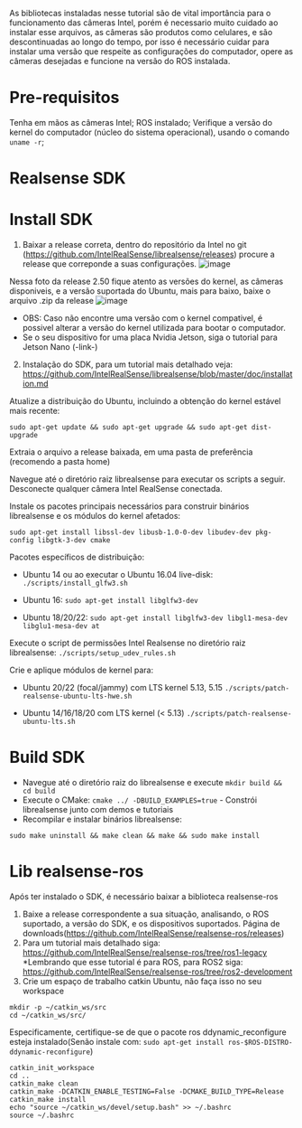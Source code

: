 As bibliotecas instaladas nesse tutorial são de vital importância para o funcionamento das câmeras Intel, porém é necessario muito cuidado ao instalar esse arquivos,
as câmeras são produtos como celulares, e são descontinuadas ao longo do tempo, por isso é necessário cuidar para instalar uma versão que respeite as configurações do computador, opere as câmeras desejadas e funcione na versão do ROS instalada.

# Pre-requisitos
Tenha em mãos as câmeras Intel;
ROS instalado;
Verifique a versão do kernel do computador (núcleo do sistema operacional), usando o comando ```uname -r```;

# Realsense SDK
# Install SDK
1. Baixar a release correta, dentro do repositório da Intel no git (https://github.com/IntelRealSense/librealsense/releases) procure a release que correponde a
suas configurações.
![image](https://github.com/julioGSabka/IEEE_OPEN_Tutorials/assets/99331176/459b52ab-eb1e-47fb-a46e-06dcac425c2b)

Nessa foto da release 2.50 fique atento as versões do kernel, as câmeras disponiveis, e a versão suportada do Ubuntu, mais para baixo, baixe o arquivo .zip da release
![image](https://github.com/julioGSabka/IEEE_OPEN_Tutorials/assets/99331176/2e68eafd-a868-4cea-baea-c505324f4129)

* OBS: Caso não encontre uma versão com o kernel compativel, é possivel alterar a versão do kernel utilizada para bootar o computador.
* Se o seu dispositivo for uma placa Nvidia Jetson, siga o tutorial para Jetson Nano (-link-)
2. Instalação do SDK, para um tutorial mais detalhado veja: https://github.com/IntelRealSense/librealsense/blob/master/doc/installation.md

Atualize a distribuição do Ubuntu, incluindo a obtenção do kernel estável mais recente:
```
sudo apt-get update && sudo apt-get upgrade && sudo apt-get dist-upgrade
```
Extraia o arquivo a release baixada, em uma pasta de preferência (recomendo a pasta home)

Navegue até o diretório raiz librealsense para executar os scripts a seguir.
Desconecte qualquer câmera Intel RealSense conectada.

Instale os pacotes principais necessários para construir binários librealsense e os módulos do kernel afetados:

```sudo apt-get install libssl-dev libusb-1.0-0-dev libudev-dev pkg-config libgtk-3-dev cmake```

Pacotes específicos de distribuição:

  * Ubuntu 14 ou ao executar o Ubuntu 16.04 live-disk:
    ```./scripts/install_glfw3.sh```

  * Ubuntu 16:
    ```sudo apt-get install libglfw3-dev```

  * Ubuntu 18/20/22:
    ```sudo apt-get install libglfw3-dev libgl1-mesa-dev libglu1-mesa-dev at```
    
Execute o script de permissões Intel Realsense no diretório raiz librealsense:
```./scripts/setup_udev_rules.sh```

Crie e aplique módulos de kernel para:

 * Ubuntu 20/22 (focal/jammy) com LTS kernel 5.13, 5.15
    ```./scripts/patch-realsense-ubuntu-lts-hwe.sh```

 * Ubuntu 14/16/18/20 com LTS kernel (< 5.13)
    ```./scripts/patch-realsense-ubuntu-lts.sh```
# Build SDK
* Navegue até o diretório raiz do librealsense e execute
```mkdir build && cd build```
* Execute o CMake:
```cmake ../ -DBUILD_EXAMPLES=true``` - Constrói librealsense junto com demos e tutoriais
* Recompilar e instalar binários librealsense:

```sudo make uninstall && make clean && make && sudo make install```
# Lib realsense-ros
Após ter instalado o SDK, é necessário baixar a biblioteca realsense-ros
1. Baixe a release correspondente a sua situação, analisando, o ROS suportado, a versão do SDK, e os dispositivos suportados.
Página de downloads(https://github.com/IntelRealSense/realsense-ros/releases)
2. Para um tutorial mais detalhado siga: https://github.com/IntelRealSense/realsense-ros/tree/ros1-legacy
*Lembrando que esse tutorial é para ROS, para ROS2 siga: https://github.com/IntelRealSense/realsense-ros/tree/ros2-development
3. Crie um espaço de trabalho catkin Ubuntu, não faça isso no seu workspace
```
mkdir -p ~/catkin_ws/src
cd ~/catkin_ws/src/
```
Especificamente, certifique-se de que o pacote ros ddynamic_reconfigure esteja instalado(Senão instale com: ```sudo apt-get install ros-$ROS-DISTRO-ddynamic-reconfigure```)
```
catkin_init_workspace
cd ..
catkin_make clean
catkin_make -DCATKIN_ENABLE_TESTING=False -DCMAKE_BUILD_TYPE=Release
catkin_make install
echo "source ~/catkin_ws/devel/setup.bash" >> ~/.bashrc
source ~/.bashrc
```
